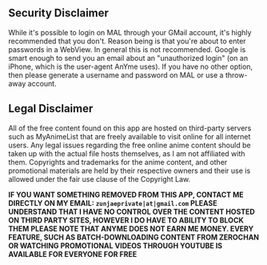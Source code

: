 ## Security Disclaimer

While it's possible to login on MAL through your GMail account, it's highly recommended that you don't. Reason being is that you're about to enter passwords in a WebView. In general this is not recommended. Google is smart enough to send you an email about an "unauthorized login" (on an iPhone, which is the user-agent AnYme uses). If you have no other option, then please generate a username and password on MAL or use a throw-away account.

## Legal Disclaimer

All of the free content found on this app are hosted on third-party servers such as MyAnimeList that are freely available to visit online for all internet users. Any legal issues regarding the free online anime content should be taken up with the actual file hosts themselves, as I am not affiliated with them. Copyrights and trademarks for the anime content, and other promotional materials are held by their respective owners and their use is allowed under the fair use clause of the Copyright Law.

**IF YOU WANT SOMETHING REMOVED FROM THIS APP, CONTACT ME DIRECTLY ON MY EMAIL: `zunjaeprivate|at|gmail.com`
PLEASE UNDERSTAND THAT I HAVE NO CONTROL OVER THE CONTENT HOSTED ON THIRD PARTY SITES, HOWEVER I DO HAVE TO ABILITY TO BLOCK THEM
PLEASE NOTE THAT ANYME DOES NOT EARN ME MONEY. EVERY FEATURE, SUCH AS BATCH-DOWNLOADING CONTENT FROM ZEROCHAN OR WATCHING PROMOTIONAL VIDEOS THROUGH YOUTUBE IS AVAILABLE FOR EVERYONE FOR FREE**
